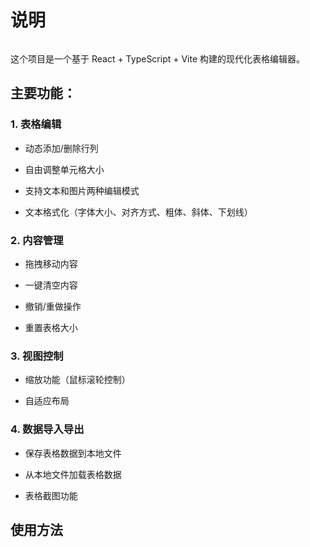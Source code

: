 # 说明

![]()

这个项目是一个基于 React + TypeScript + Vite 构建的现代化表格编辑器。

## 主要功能：
### 1. 表格编辑

  - 动态添加/删除行列

- 自由调整单元格大小

- 支持文本和图片两种编辑模式

- 文本格式化（字体大小、对齐方式、粗体、斜体、下划线）

### 2. 内容管理
  
- 拖拽移动内容

- 一键清空内容

- 撤销/重做操作

- 重置表格大小

### 3. 视图控制
  
- 缩放功能（鼠标滚轮控制）

- 自适应布局

### 4. 数据导入导出
  
- 保存表格数据到本地文件

- 从本地文件加载表格数据

- 表格截图功能

## 使用方法
